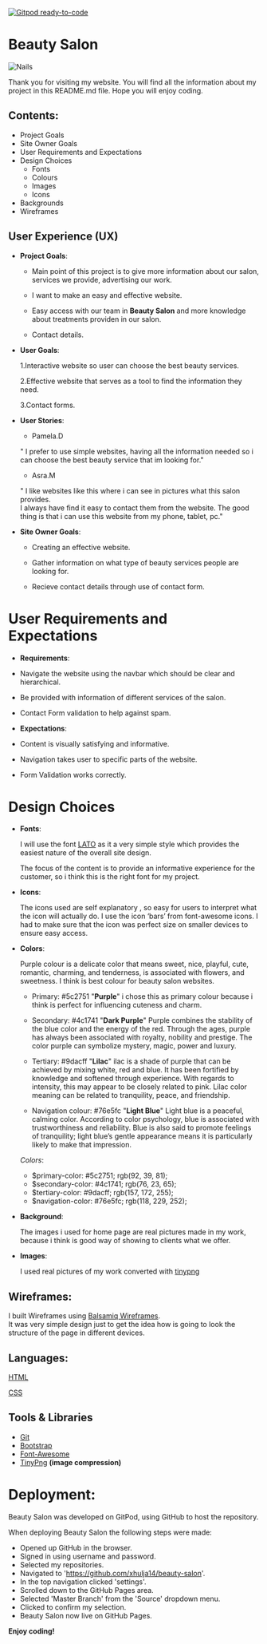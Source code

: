 
[![Gitpod ready-to-code](https://img.shields.io/badge/Gitpod-ready--to--code-blue?logo=gitpod)](https://gitpod.io/#https://github.com/xhulja14/Xhulja-s-Beauty-Salon)


<!-- Heading-->
#  Beauty Salon


<!--Images-->

![Nails](assets/css/images/image-2.jpeg)

Thank you for visiting my website. You will find all the information about my project in this README.md file.
Hope you will enjoy coding.

## Contents:
* Project Goals
* Site Owner Goals
* User Requirements and Expectations 
* Design Choices 
  * Fonts
   * Colours
   * Images
   * Icons
 * Backgrounds
 * Wireframes

## User Experience (UX)

<!--UL-->
* __Project Goals__: 
  
   *  Main point of this project is to give more information about our salon,
   services we provide, advertising our work.

   * I want to make an easy and effective website.
                                       <!--Strong-->
   * Easy access with our  team in __Beauty Salon__ and more knowledge about treatments providen in our salon.

   * Contact details.







<!--OL-->
* __User Goals__:
  
  1.Interactive website so user can choose the best beauty services.


  2.Effective website that serves as a tool to find the information they need.


  3.Contact forms.









* __User Stories__:
  
   * Pamela.D 

  " I prefer to use simple websites,
   having all the information needed so i can choose the best beauty service that im looking for."


  * Asra.M 

  " I like websites like this where i can see in pictures what this salon provides.    
    I always have find it easy to contact them from the website.
    The good thing is that i can use this website from my phone, tablet, pc."







* __Site Owner Goals__:

  * Creating an effective website.

  * Gather information on what type of beauty services people are looking for.
  * Recieve contact details through use of contact form.




# User Requirements and Expectations

  * __Requirements__:


   * Navigate the website using the navbar which should be clear and hierarchical.
  
   * Be provided with information of different services of the salon.

   * Contact Form validation to help against spam.







  * __Expectations__:

  * Content is visually satisfying and informative.
  
  * Navigation takes user to specific parts of the website.

  * Form Validation works correctly.


# Design Choices

* __Fonts__:
  
  I will use the font [LATO](http://www.latofonts.com/lato-free-fonts/) as it  a very simple style which provides the easiest
   nature of the overall site design.
   
    The focus of the content is to provide an informative experience for the customer,
     so i think this is the right font for my project.

* __Icons__:
  
  The icons used are self explanatory , so easy for users to interpret what the icon will actually do. 
  I use the icon ‘bars’ from font-awesome icons.
 I had to make sure that the icon was perfect size on smaller devices to ensure easy access.

* __Colors__:
  
   Purple colour is a delicate color that means sweet, nice, 
   playful, cute, romantic, charming, and tenderness,
    is associated with flowers, and sweetness. 
    I think is best  colour for beauty salon websites.

   * Primary: #5c2751 "__Purple__" i chose this as primary colour because i think
   is perfect for influencing cuteness and charm.

   * Secondary: #4c1741 "__Dark Purple__"  Purple combines the stability of the blue color and the energy of the red. Through the ages, purple has always been associated with royalty, nobility and prestige. The color purple can symbolize mystery, magic, power and luxury.
  
   * Tertiary: #9dacff  "__Lilac__" ilac is a shade of purple that can be achieved by mixing white, red and blue. It has been fortified by knowledge and softened through experience. With regards to intensity, this may appear to be closely related to pink. Lilac color meaning can be related to tranquility, peace, and friendship.
  
   * Navigation colour: #76e5fc "__Light Blue__" Light blue is a peaceful, calming color. According to color psychology, blue is associated with trustworthiness and reliability. Blue is also said to promote feelings of tranquility; light blue’s gentle appearance means it is particularly likely to make that impression.

   _Colors_:

   * $primary-color: #5c2751; rgb(92, 39, 81);
   * $secondary-color: #4c1741; rgb(76, 23, 65);
   * $tertiary-color: #9dacff; rgb(157, 172, 255);
   * $navigation-color: #76e5fc; rgb(118, 229, 252);

* __Background__:
  
  The images i used for home page are real pictures made in my work,
  because i think is good way of showing to clients what we offer.


 * __Images__:
  
   I used real pictures of my work converted with [tinypng](https://tinypng.com/)


## Wireframes:

I built Wireframes using [Balsamiq Wireframes](https://balsamiq.cloud/sezg2vv/p6gs2pk).  
It was very simple design just to get the idea how is going to look the structure of the page in different devices.
 


## Languages:

[HTML](https://en.wikipedia.org/wiki/HTML5)


[CSS](https://www.w3.org/Style/CSS/Overview.en.html)



## Tools & Libraries

* [Git](https://git-scm.com/)
* [Bootstrap](https://maps.google.com/)
* [Font-Awesome](https://fontawesome.com/)
* [TinyPng](https://tinypng.com/) __(image compression)__


 # Deployment:   

Beauty Salon was developed on GitPod, using  GitHub to host the repository.

When deploying Beauty Salon  the following steps were made:

 * Opened up GitHub in the browser.
 * Signed in using username and password.
 * Selected my repositories.
 *  Navigated to 'https://github.com/xhulja14/beauty-salon'.
 * In the top navigation clicked 'settings'.
 * Scrolled down to the GitHub Pages area.
 * Selected 'Master Branch' from the 'Source' dropdown menu.
 * Clicked to confirm my selection.
 * Beauty Salon now live on GitHub Pages.










<!--Strong-->

 __Enjoy coding!__
